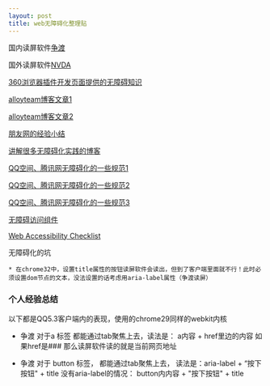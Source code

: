 ```yaml
---
layout: post
title: web无障碍化整理贴
---
```


国内读屏软件[争渡](/attachments/2014-03-30-zdsr_pw_setup_1.4.7.6.exe)

国外读屏软件[NVDA](http://www.topcss.org/demo/nvda-2011.2-user-guide.html)

[360浏览器插件开发页面提供的无障碍知识](http://open.chrome.360.cn/extension_dev/a11y.html)

[alloyteam博客文章1](http://www.alloyteam.com/2012/10/web-accessibility-nvda-screen-reader-software-user-guide/)

[alloyteam博客文章2](http://www.alloyteam.com/2012/10/how-to-develop-accessible-web-site-application/)

[朋友网的经验小结](http://isux.tencent.com/pengyou-accessibility-practice.html)

[讲解很多无障碍化实践的博客](http://www.topcss.org/?cat=1)

[QQ空间、腾讯网无障碍化的一些规范1](http://qzs.qq.com/qzone/v6/accessibility/help.html)

[QQ空间、腾讯网无障碍化的一些规范2](http://www.qq.com/accessibility/)

[QQ空间、腾讯网无障碍化的一些规范3](http://km.oa.com/group/18188/articles/show/127512?kmref=search)

[无障碍访问组件](http://www.zhouwenbin.com/%E6%97%A0%E9%9A%9C%E7%A2%8D%E8%AE%BF%E9%97%AE%E7%BB%84%E4%BB%B6/)

[Web Accessibility Checklist](http://a11yproject.com/checklist.html)

无障碍化的坑

    * 在chrome32中，设置title属性的按钮读屏软件会读出，但到了客户端里面就不行！此时必须设置dom节点的文本，没法设置的话考虑用aria-label属性（争渡读屏）

### 个人经验总结
以下都是QQ5.3客户端内的表现，使用的chrome29同样的webkit内核
* 争渡 对于a 标签 都能通过tab聚焦上去，读法是： a内容 + href里边的内容 如果href是### 那么读屏软件读的就是当前网页地址

* 争渡 对于 button 标签， 都能通过tab聚焦上去， 读法是：aria-label + “按下按钮" + title
没有aria-label的情况： button内内容 + "按下按钮" + title


